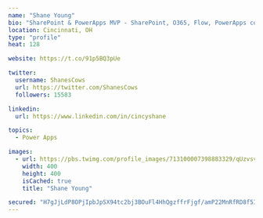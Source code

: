 ```yaml
---
name: "Shane Young"
bio: "SharePoint & PowerApps MVP - SharePoint, O365, Flow, PowerApps consulting? @PowerApps911 | Pure Snark? You found it."
location: Cincinnati, OH
type: "profile"
heat: 128

website: https://t.co/91p5BQ3pUe

twitter:
  username: ShanesCows
  url: https://twitter.com/ShanesCows
  followers: 15583

linkedin:
  url: https://www.linkedin.com/in/cincyshane

topics:
  - Power Apps

images:
  - url: https://pbs.twimg.com/profile_images/713100007398883329/qUzvsvQ3_400x400.jpg
    width: 400
    height: 400
    isCached: true
    title: "Shane Young"

secured: "H7gJjLdP8OPjIpbJpSX94tc2bj3BOuFl4HhQgzffrFjgf/amP22MnRfRD8f5ILFxidYryMLmHxZEO7bdgHvV2tx/OgKbLUUsPIAIdvNyV5IxQAdwqAsvA4v9EtaB7bawjG1hQ/Lain/BLusje0FIriLzbSF+pITYStL6uzpD8wIeDyMpMP8hFYHjbZcY6BHLRiyMYkDdwmjfXYa2QzMoy4al/CAdXArTRH7fC4LJI96qVX9OuObgXuylW5oxQVfhZVJeEoIafUs91LdxBbu7LvoV6rE8XKm0tbSEcbX0w8N5wIzipXIDQ0lkjBZzlcP6eaLqZwoPA/JnJtVLeNBehpwAQPDJ6OHJrBGSd0HyouM1dyVpJ0sBtr7mTabT1oe/EIx2RHeb4BAKyrB8718o8nack8B6LHgjdHRGJBplH2Q=;UXxyow4G96hNdVBKuoTolg=="
---
```


